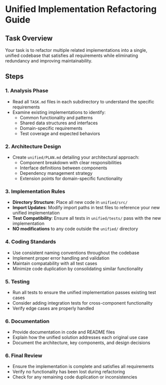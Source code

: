 # Unified Implementation Refactoring Guide

## Task Overview
Your task is to refactor multiple related implementations into a single, unified codebase that satisfies all requirements while eliminating redundancy and improving maintainability.

## Steps

### 1. Analysis Phase
- Read all `TASK.md` files in each subdirectory to understand the specific requirements
- Examine existing implementations to identify:
  - Common functionality and patterns
  - Shared data structures and interfaces
  - Domain-specific requirements
  - Test coverage and expected behaviors

### 2. Architecture Design
- Create `unified/PLAN.md` detailing your architectural approach:
  - Component breakdown with clear responsibilities
  - Interface definitions between components
  - Dependency management strategy
  - Extension points for domain-specific functionality

### 3. Implementation Rules
- **Directory Structure**: Place all new code in `unified/src/`
- **Import Updates**: Modify import paths in test files to reference your new unified implementation
- **Test Compatibility**: Ensure all tests in `unified/tests/` pass with the new implementation
- **NO modifications** to any code outside the `unified/` directory

### 4. Coding Standards
- Use consistent naming conventions throughout the codebase
- Implement proper error handling and validation
- Maintain compatability with all test cases
- Minimize code duplication by consolidating similar functionality

### 5. Testing
- Run all tests to ensure the unified implementation passes existing test cases
- Consider adding integration tests for cross-component functionality
- Verify edge cases are properly handled

### 6. Documentation
- Provide documentation in code and README files
- Explain how the unified solution addresses each original use case
- Document the architecture, key components, and design decisions

### 6. Final Review
- Ensure the implementation is complete and satisfies all requirements
- Verify no functionality has been lost during refactoring
- Check for any remaining code duplication or inconsistencies